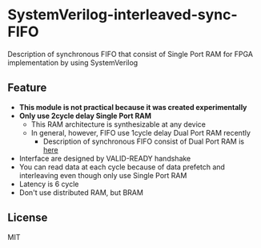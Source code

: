 # SystemVerilog-interleaved-sync-FIFO
Description of synchronous FIFO that consist of Single Port RAM for FPGA implementation by using SystemVerilog

## Feature
- **This module is not practical because it was created experimentally**
- **Only use 2cycle delay Single Port RAM**
    - This RAM architecture is synthesizable at any device
    - In general, however, FIFO use 1cycle delay Dual Port RAM recently
        - Description of synchronous FIFO consist of Dual Port RAM is [here](https://github.com/kyk0910/SystemVerilog-sync-FIFO)
- Interface are designed by VALID-READY handshake
- You can read data at each cycle because of data prefetch and interleaving even though only use Single Port RAM
- Latency is 6 cycle
- Don't use distributed RAM, but BRAM

## License
MIT
